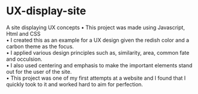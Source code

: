 # UX-display-site
A site displaying UX concepts
• This project was made using Javascript, Html and CSS<br>
• I created this as an example for a UX design given the redish color and a carbon theme as the focus.<br>
• I applied various design principles such as, similarity, area, common fate and occulsion.<br>
• I also used centering and emphasis to make the important elements stand out for the user of the site.<br>
• This project was one of my first attempts at a website and I found that I quickly took to it and worked hard to aim for perfection.<br>
